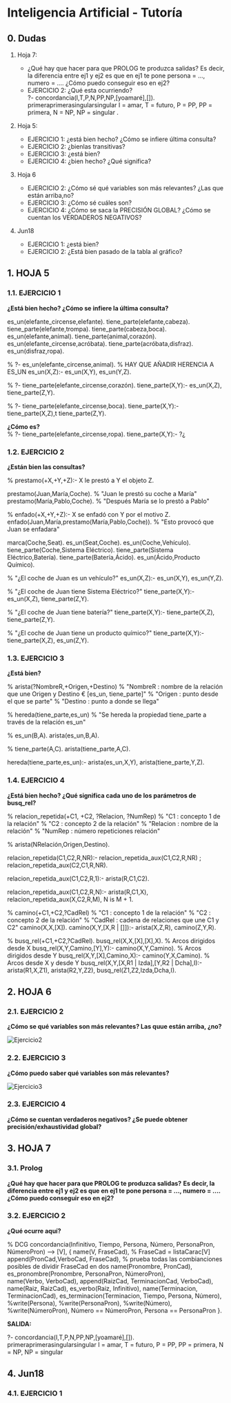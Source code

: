# Inteligencia Artificial - Tutoría

## 0. Dudas
1. Hoja 7:
	- ¿Qué hay que hacer para que PROLOG te produzca salidas? Es decir, la diferencia entre ej1 y ej2 es que en ej1 te pone persona = ..., numero = .... ¿Cómo puedo conseguir eso en ej2?
	- EJERCICIO 2: ¿Qué esta ocurriendo?	
			?- concordancia(I,T,P,N,PP,NP,[yoamaré],[]).
			primeraprimerasingularsingular
			I = amar,
			T = futuro,
			P = PP, PP = primera,
			N = NP, NP = singular .

2. Hoja 5:
    - EJERCICIO 1: ¿está bien hecho? ¿Cómo se infiere última consulta?
    - EJERCICIO 2: ¿bienlas transitivas?
    - EJERCICIO 3: ¿está bien?
    - EJERCICIO 4: ¿bien hecho? ¿Qué significa?
    
3. Hoja 6
    - EJERCICIO 2: ¿Cómo sé qué variables son más relevantes? ¿Las que están arriba,no?
    - EJERCICIO 3: ¿Cómo sé cuáles son?
    - EJERCICIO 4: ¿Cómo se saca la PRECISIÓN GLOBAL? ¿Cómo se cuentan los VERDADEROS NEGATIVOS?

4. Jun18
	- EJERCICIO 1: ¿está bien?
	- EJERCICIO 2: ¿Está bien pasado de la tabla al gráfico?

## 1. HOJA 5
### 1.1. EJERCICIO 1

**¿Está bien hecho? ¿Cómo se infiere la última consulta?**

es_un(elefante_circense,elefante).
tiene_parte(elefante,cabeza).
tiene_parte(elefante,trompa).
tiene_parte(cabeza,boca).
es_un(elefante,animal).
tiene_parte(animal,corazón).
es_un(elefante_circense,acróbata).
tiene_parte(acróbata,disfraz).
es_un(disfraz,ropa).

% ?- es_un(elefante_circense,animal).
% HAY QUE AÑADIR HERENCIA A ES_UN
es_un(X,Z):- es_un(X,Y),
             es_un(Y,Z).
            
% ?- tiene_parte(elefante_circense,corazón).
tiene_parte(X,Y):- es_un(X,Z),
                   tiene_parte(Z,Y).
                   
% ?- tiene_parte(elefante_circense,boca).
tiene_parte(X,Y):- tiene_parte(X,Z),t
                   tiene_parte(Z,Y).
                   
**¿Cómo es?**                   
% ?- tiene_parte(elefante_circense,ropa).
tiene_parte(X,Y):- ?¿

### 1.2. EJERCICIO 2

**¿Están bien las consultas?**

% prestamo(+X,+Y,+Z):- X le prestó a Y el objeto Z.

prestamo(Juan,María,Coche).     % "Juan le prestó su coche a María" 
prestamo(María,Pablo,Coche).    % "Después María se lo prestó a Pablo"

% enfado(+X,+Y,+Z):- X se enfadó con Y por el motivo Z.
enfado(Juan,María,prestamo(María,Pablo,Coche)). % "Esto provocó que Juan se enfadara"

marca(Coche,Seat).
es_un(Seat,Coche).
es_un(Coche,Vehículo).
tiene_parte(Coche,Sistema Eléctrico).
tiene_parte(Sistema Eléctrico,Batería).
tiene_parte(Batería,Ácido).
es_un(Ácido,Producto Químico).

% "¿El coche de Juan es un vehículo?"
es_un(X,Z):- es_un(X,Y),
             es_un(Y,Z).
             
% "¿El coche de Juan tiene Sistema Eléctrico?"
tiene_parte(X,Y):- es_un(X,Z),
                   tiene_parte(Z,Y).
                   
% "¿El coche de Juan tiene batería?"
tiene_parte(X,Y):- tiene_parte(X,Z),
                   tiene_parte(Z,Y).
                   
% "¿El coche de Juan tiene un producto químico?"
tiene_parte(X,Y):- tiene_parte(X,Z),
es_un(Z,Y).

### 1.3. EJERCICIO 3

**¿Está bien?**

% arista(?NombreR,+Origen,+Destino)
% "NombreR : nombre de la relación que une Origen y Destino € [es_un, tiene_parte]"
% "Origen  : punto desde el que se parte"
% "Destino : punto a donde se llega"

% hereda(tiene_parte,es_un)
% "Se hereda la propiedad tiene_parte a través de la relación es_un"

% es_un(B,A).
arista(es_un,B,A).

% tiene_parte(A,C).
arista(tiene_parte,A,C).

hereda(tiene_parte,es_un):- arista(es_un,X,Y),
arista(tiene_parte,Y,Z).

### 1.4. EJERCICIO 4

**¿Está bien hecho? ¿Qué significa cada uno de los parámetros de busq_rel?**

% relacion_repetida(+C1, +C2, ?Relacion, ?NumRep)
% "C1       : concepto 1 de la relación"
% "C2       : concepto 2 de la relación"
% "Relacion : nombre de la relación"
% "NumRep   : número repeticiones relación"

% arista(NRelación,Origen,Destino).

relacion_repetida(C1,C2,R,NR):-
    relacion_repetida_aux(C1,C2,R,NR) ; relacion_repetida_aux(C2,C1,R,NR).
    
relacion_repetida_aux(C1,C2,R,1):-
    arista(R,C1,C2).

relacion_repetida_aux(C1,C2,R,N):-
    arista(R,C1,X),
    relacion_repetida_aux(X,C2,R,M),
    N is M + 1.
    

% camino(+C1,+C2,?CadRel)
% "C1     : concepto 1 de la relación"
% "C2     : concepto 2 de la relación"
% "CadRel : cadena de relaciones que une C1 y C2"
camino(X,X,[X]).
camino(X,Y,[X,R | []]):-
    arista(X,Z,R),
    camino(Z,Y,R).


% busq_rel(+C1,+C2,?CadRel).
busq_rel(X,X,[X],[X],X).
	% Arcos dirigidos desde X
busq_rel(X,Y,Camino,[Y],Y):-
	camino(X,Y,Camino).
	% Arcos dirigidos desde Y
busq_rel(X,Y,[X],Camino,X):-
	camino(Y,X,Camino).
	% Arcos desde X y desde Y
busq_rel(X,Y,[X,R1 | Izda],[Y,R2 | Dcha],I):-
	arista(R1,X,Z1),
	arista(R2,Y,Z2),
busq_rel(Z1,Z2,Izda,Dcha,I).

## 2. HOJA 6
### 2.1. EJERCICIO 2

**¿Cómo se qué variables son más relevantes? Las quue están arriba, ¿no?**

![Ejercicio2](Hoja6Ej2.PNG)

### 2.2. EJERCICIO 3

**¿Cómo puedo saber qué variables son más relevantes?**

![Ejercicio3](Hoja6Ej3.PNG)

### 2.3. EJERCICIO 4

**¿Cómo se cuentan verdaderos negativos?
¿Se puede obtener precisión/exhaustividad global?**


## 3. HOJA 7
### 3.1. Prolog
**¿Qué hay que hacer para que PROLOG te produzca salidas?**
**Es decir, la diferencia entre ej1 y ej2 es que en ej1 te pone persona = ..., numero = .... ¿Cómo puedo conseguir eso en ej2?**

### 3.2. EJERCICIO 2
**¿Qué ocurre aquí?**

% DCG
concordancia(Infinitivo, Tiempo, Persona, Número, PersonaPron, NúmeroPron) -->
	[V],
	{ 	name(V, FraseCad),		% FraseCad = listaCarac[V]
		append(PronCad,VerboCad, FraseCad),		% prueba todas las combianciones posibles de dividir FraseCad en dos
		name(Pronombre, PronCad),
		es_pronombre(Pronombre, PersonaPron, NúmeroPron),	
		name(Verbo, VerboCad),
		append(RaizCad, TerminacionCad, VerboCad),
		name(Raiz, RaizCad),
		es_verbo(Raiz, Infinitivo),
		name(Terminacion, TerminacionCad),
		es_terminacion(Terminacion, Tiempo, Persona, Número),
		%write(Persona),
		%write(PersonaPron),
		%write(Número),
		%write(NúmeroPron),
		Número == NúmeroPron,
		Persona == PersonaPron
	}.


**SALIDA:**

?- concordancia(I,T,P,N,PP,NP,[yoamaré],[]).
			primeraprimerasingularsingular
			I = amar,
			T = futuro,
			P = PP, PP = primera,
N = NP, NP = singular 


## 4. Jun18
### 4.1. EJERCICIO 1

